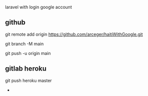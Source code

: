laravel with login google account

## github
git remote add origin https://github.com/arceger/haitiWithGoogle.git

git branch -M main 

git push -u origin main 

## gitlab heroku

git push heroku master  

+
